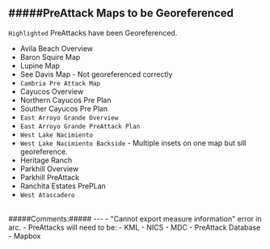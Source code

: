 #####PreAttack Maps to be Georeferenced
---
`Highlighted` PreAttacks have been Georeferenced.

- Avila Beach Overview
- Baron Squire Map
- Lupine Map
- See Davis Map - Not georeferenced correctly
- `Cambria Pre Attack Map`
- Cayucos Overview
- Northern Cayucos Pre Plan
- Souther Cayucos Pre Plan
- `East Arroyo Grande Overview`
- `East Arroyo Grande PreAttack Plan`
- `West Lake Nacimiento`
- `West Lake Nacimiento Backside` - Multiple insets on one map but sill georeference.
- Heritage Ranch
- Parkhill Overview
- Parkhill PreAttack
- Ranchita Estates PrePLan
- `West Atascadero`





<br>
#####Comments:#####
---
- "Cannot export measure information" error in arc.
- PreAttacks will need to be:
	- KML
	- NICS
	- MDC
	- PreAttack Database
	- Mapbox
	
